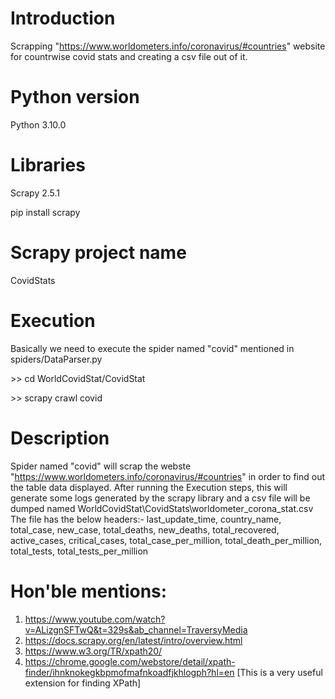 # Introduction

Scrapping "https://www.worldometers.info/coronavirus/#countries" website for countrwise covid stats and creating a csv file out of it.

# Python version

Python 3.10.0

# Libraries

Scrapy 2.5.1

pip install scrapy

# Scrapy project name

CovidStats

# Execution
Basically we need to execute the spider named "covid" mentioned in spiders/DataParser.py

\>> cd WorldCovidStat/CovidStat

\>> scrapy crawl covid

# Description
Spider named "covid" will scrap the webste "https://www.worldometers.info/coronavirus/#countries" in order to find out the table data displayed. After running the Execution steps, this will generate some logs generated by the scrapy library and a csv file will be dumped named WorldCovidStat\CovidStats\worldometer_corona_stat.csv
The file has the below headers:-
last_update_time, country_name, total_case, new_case, total_deaths, new_deaths, total_recovered, active_cases, critical_cases, total_case_per_million, total_death_per_million, total_tests, total_tests_per_million

# Hon'ble mentions:
1. https://www.youtube.com/watch?v=ALizgnSFTwQ&t=329s&ab_channel=TraversyMedia
2. https://docs.scrapy.org/en/latest/intro/overview.html
3. https://www.w3.org/TR/xpath20/
4. https://chrome.google.com/webstore/detail/xpath-finder/ihnknokegkbpmofmafnkoadfjkhlogph?hl=en  [This is a very useful extension for finding XPath]
